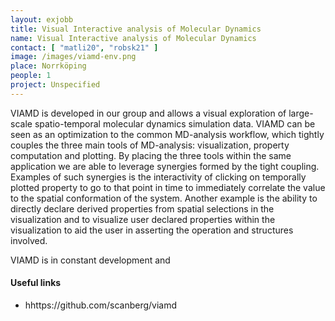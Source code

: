 ```yaml
---
layout: exjobb
title: Visual Interactive analysis of Molecular Dynamics
name: Visual Interactive analysis of Molecular Dynamics
contact: [ "matli20", "robsk21" ]
image: /images/viamd-env.png
place: Norrköping
people: 1
project: Unspecified
---
```


VIAMD is developed in our group and allows a visual exploration of large-scale spatio-temporal molecular dynamics simulation data. VIAMD can be seen as an optimization to the common MD-analysis workflow, which tightly couples the three main tools of MD-analysis: visualization, property computation and plotting. By placing the three tools within the same application we are able to leverage synergies formed by the tight coupling. Examples of such synergies is the interactivity of clicking on temporally plotted property to go to that point in time to immediately correlate the value to the spatial conformation of the system. Another example is the ability to directly declare derived properties from spatial selections in the visualization and to visualize user declared properties within the visualization to aid the user in asserting the operation and structures involved.

VIAMD is in constant development and 


#### Useful links
 - hhttps://github.com/scanberg/viamd
